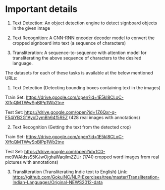 # Important details


1) Text Detection: An object detection engine to detect signboard objects in the given image

2) Text Recognition: A CNN-RNN encoder decoder model to convert the cropped signboard into text (a sequence of characters)

3) Transliteration: A sequence-to-sequence with attention model for transliterating the above sequence of characters to the desired language.

The datasets for each of these tasks is available at the below mentioned URLs:

1. Text Detection (Detecting bounding boxes containing text in the images)

Train Set: https://drive.google.com/open?id=1E5kI8CLoC-XffqQMTWwSpBIPp1Wb2tne

Test Set: https://drive.google.com/open?id=1Z6Qxr-q-F54iYB2G1AyoDymBh64f5REZ
(428 real images with annotations)

2. Text Recognition (Getting the text from the detected crop)

Train Set: https://drive.google.com/open?id=1E5kI8CLoC-XffqQMTWwSpBIPp1Wb2tne

Test Set: https://drive.google.com/open?id=1C0-mc0WAIdssS5KJwOjghaWaqiImZZUr
(1740 cropped word images from real pictures with annotations)

3. Transliteration (Transliterating Indic text to English)
Link: https://github.com/GokulNC/NLP-Exercises/tree/master/Transliteration-Indian-Languages/Original-NEWS2012-data